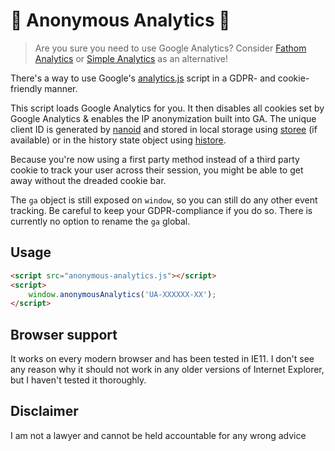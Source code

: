 # 👀 Anonymous Analytics 👀

> Are you sure you need to use Google Analytics? Consider [Fathom Analytics](https://usefathom.com/) or [Simple Analytics](https://simpleanalytics.io/) as an alternative!

There's a way to use Google's [analytics.js](https://developers.google.com/analytics/devguides/collection/analyticsjs/) script in a GDPR- and cookie-friendly manner.

This script loads Google Analytics for you. It then disables all cookies set by Google Analytics & enables the IP anonymization built into GA. The unique client ID is generated by [nanoid](https://github.com/ai/nanoid) and stored in local storage using [storee](https://github.com/pieterbeulque/storee) (if available) or in the history state object using [histore](https://github.com/developit/histore).

Because you're now using a first party method instead of a third party cookie to track your user across their session, you might be able to get away without the dreaded cookie bar.

The `ga` object is still exposed on `window`, so you can still do any other event tracking. Be careful to keep your GDPR-compliance if you do so. There is currently no option to rename the `ga` global.

## Usage

```html
<script src="anonymous-analytics.js"></script>
<script>
    window.anonymousAnalytics('UA-XXXXXX-XX');
</script>
```

## Browser support

It works on every modern browser and has been tested in IE11. I don't see any reason why it should not work in any older versions of Internet Explorer, but I haven't tested it thoroughly.

## Disclaimer

I am not a lawyer and cannot be held accountable for any wrong advice
